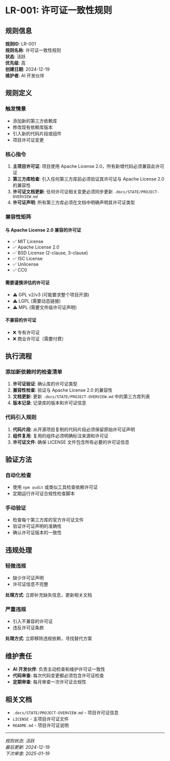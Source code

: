 # LR-001: 许可证一致性规则

## 规则信息

**规则ID**: LR-001  
**规则名称**: 许可证一致性规则  
**状态**: 活跃  
**优先级**: 高  
**创建日期**: 2024-12-19  
**维护者**: AI 开发伙伴  

## 规则定义

### 触发情景
- 添加新的第三方依赖库
- 修改现有依赖库版本
- 引入新的代码片段或组件
- 项目许可证变更

### 核心指令
1. **主项目许可证**: 项目使用 Apache License 2.0，所有新增代码必须兼容此许可证
2. **第三方库检查**: 引入任何第三方库前必须验证其许可证与 Apache License 2.0 的兼容性
3. **许可证文档更新**: 任何许可证相关变更必须同步更新 `.docs/STATE/PROJECT-OVERVIEW.md`
4. **许可证声明**: 所有第三方库必须在文档中明确声明其许可证类型

### 兼容性矩阵

#### 与 Apache License 2.0 兼容的许可证
- ✅ MIT License
- ✅ Apache License 2.0
- ✅ BSD License (2-clause, 3-clause)
- ✅ ISC License
- ✅ Unlicense
- ✅ CC0

#### 需要谨慎评估的许可证
- ⚠️ GPL v2/v3 (可能要求整个项目开源)
- ⚠️ LGPL (需要动态链接)
- ⚠️ MPL (需要文件级许可证声明)

#### 不兼容的许可证
- ❌ 专有许可证
- ❌ 商业许可证（需要付费）

## 执行流程

### 添加新依赖时的检查清单
1. **许可证验证**: 确认库的许可证类型
2. **兼容性检查**: 验证与 Apache License 2.0 的兼容性
3. **文档更新**: 更新 `.docs/STATE/PROJECT-OVERVIEW.md` 中的第三方库列表
4. **版本记录**: 记录库的版本和许可证信息

### 代码引入规则
1. **代码片段**: 从开源项目复制的代码片段必须保留原始许可证声明
2. **组件复用**: 复用的组件必须明确标注来源和许可证
3. **许可证文件**: 确保 LICENSE 文件包含所有必要的许可证信息

## 验证方法

### 自动化检查
- 使用 `npm audit` 或类似工具检查依赖许可证
- 定期运行许可证合规性检查脚本

### 手动验证
- 检查每个第三方库的官方许可证文件
- 验证许可证声明的准确性
- 确认许可证版本的一致性

## 违规处理

### 轻微违规
- 缺少许可证声明
- 许可证信息不完整

**处理方式**: 立即补充缺失信息，更新相关文档

### 严重违规
- 引入不兼容的许可证
- 违反许可证条款

**处理方式**: 立即移除违规依赖，寻找替代方案

## 维护责任

- **AI 开发伙伴**: 负责主动检查和维护许可证一致性
- **代码审查**: 每次代码变更都必须包含许可证检查
- **定期审查**: 每月审查一次许可证合规性

## 相关文档

- `.docs/STATE/PROJECT-OVERVIEW.md` - 项目许可证信息
- `LICENSE` - 主项目许可证文件
- `README.md` - 项目许可证说明

---

*规则状态: 活跃*  
*最后更新: 2024-12-19*  
*下次审查: 2025-01-19* 